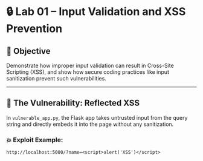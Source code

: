 # 🔒 Lab 01 – Input Validation and XSS Prevention

## 🎯 Objective
Demonstrate how improper input validation can result in Cross-Site Scripting (XSS), and show how secure coding practices like input sanitization prevent such vulnerabilities.

---

## 🧪 The Vulnerability: Reflected XSS

In `vulnerable_app.py`, the Flask app takes untrusted input from the query string and directly embeds it into the page without any sanitization.

### 💥 Exploit Example:
```text
http://localhost:5000/?name=<script>alert('XSS')</script>
